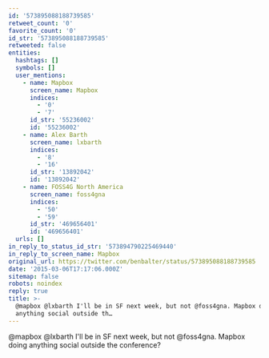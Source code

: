 ```yaml
---
id: '573895088188739585'
retweet_count: '0'
favorite_count: '0'
id_str: '573895088188739585'
retweeted: false
entities:
  hashtags: []
  symbols: []
  user_mentions:
    - name: Mapbox
      screen_name: Mapbox
      indices:
        - '0'
        - '7'
      id_str: '55236002'
      id: '55236002'
    - name: Alex Barth
      screen_name: lxbarth
      indices:
        - '8'
        - '16'
      id_str: '13892042'
      id: '13892042'
    - name: FOSS4G North America
      screen_name: foss4gna
      indices:
        - '50'
        - '59'
      id_str: '469656401'
      id: '469656401'
  urls: []
in_reply_to_status_id_str: '573894790225469440'
in_reply_to_screen_name: Mapbox
original_url: https://twitter.com/benbalter/status/573895088188739585
date: '2015-03-06T17:17:06.000Z'
sitemap: false
robots: noindex
reply: true
title: >-
  @mapbox @lxbarth I'll be in SF next week, but not @foss4gna. Mapbox doing
  anything social outside th…
---
```


@mapbox @lxbarth I'll be in SF next week, but not @foss4gna. Mapbox doing anything social outside the conference?